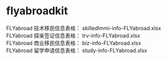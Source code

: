 flyabroadkit
============

FLYabroad 技术移民信息表格： skilledImmi-info-FLYabroad.xlsx   
FLYabroad 探亲签证信息表格： trv-info-FLYabroad.xlsx   
FLYabroad 商业移民信息表格： biz-info-FLYabroad.xlsx   
FLYabroad 留学申请信息表格： study-info-FLYabroad.xlsx  